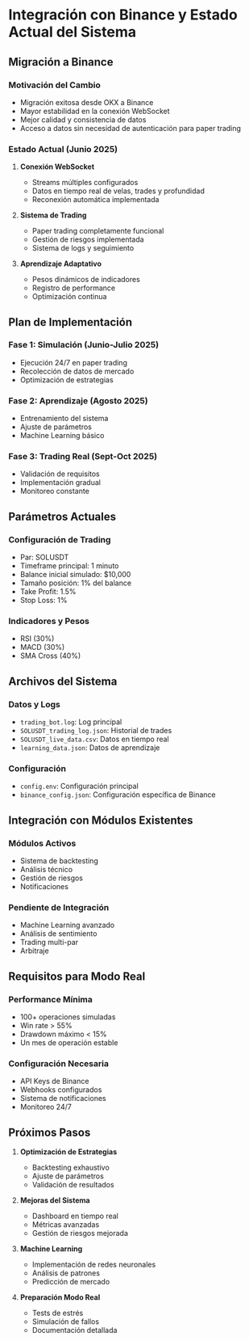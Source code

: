 # Integración con Binance y Estado Actual del Sistema

## Migración a Binance

### Motivación del Cambio
- Migración exitosa desde OKX a Binance
- Mayor estabilidad en la conexión WebSocket
- Mejor calidad y consistencia de datos
- Acceso a datos sin necesidad de autenticación para paper trading

### Estado Actual (Junio 2025)
1. **Conexión WebSocket**
   - Streams múltiples configurados
   - Datos en tiempo real de velas, trades y profundidad
   - Reconexión automática implementada

2. **Sistema de Trading**
   - Paper trading completamente funcional
   - Gestión de riesgos implementada
   - Sistema de logs y seguimiento

3. **Aprendizaje Adaptativo**
   - Pesos dinámicos de indicadores
   - Registro de performance
   - Optimización continua

## Plan de Implementación

### Fase 1: Simulación (Junio-Julio 2025)
- Ejecución 24/7 en paper trading
- Recolección de datos de mercado
- Optimización de estrategias

### Fase 2: Aprendizaje (Agosto 2025)
- Entrenamiento del sistema
- Ajuste de parámetros
- Machine Learning básico

### Fase 3: Trading Real (Sept-Oct 2025)
- Validación de requisitos
- Implementación gradual
- Monitoreo constante

## Parámetros Actuales

### Configuración de Trading
- Par: SOLUSDT
- Timeframe principal: 1 minuto
- Balance inicial simulado: $10,000
- Tamaño posición: 1% del balance
- Take Profit: 1.5%
- Stop Loss: 1%

### Indicadores y Pesos
- RSI (30%)
- MACD (30%)
- SMA Cross (40%)

## Archivos del Sistema

### Datos y Logs
- `trading_bot.log`: Log principal
- `SOLUSDT_trading_log.json`: Historial de trades
- `SOLUSDT_live_data.csv`: Datos en tiempo real
- `learning_data.json`: Datos de aprendizaje

### Configuración
- `config.env`: Configuración principal
- `binance_config.json`: Configuración específica de Binance

## Integración con Módulos Existentes

### Módulos Activos
- Sistema de backtesting
- Análisis técnico
- Gestión de riesgos
- Notificaciones

### Pendiente de Integración
- Machine Learning avanzado
- Análisis de sentimiento
- Trading multi-par
- Arbitraje

## Requisitos para Modo Real

### Performance Mínima
- 100+ operaciones simuladas
- Win rate > 55%
- Drawdown máximo < 15%
- Un mes de operación estable

### Configuración Necesaria
- API Keys de Binance
- Webhooks configurados
- Sistema de notificaciones
- Monitoreo 24/7

## Próximos Pasos

1. **Optimización de Estrategias**
   - Backtesting exhaustivo
   - Ajuste de parámetros
   - Validación de resultados

2. **Mejoras del Sistema**
   - Dashboard en tiempo real
   - Métricas avanzadas
   - Gestión de riesgos mejorada

3. **Machine Learning**
   - Implementación de redes neuronales
   - Análisis de patrones
   - Predicción de mercado

4. **Preparación Modo Real**
   - Tests de estrés
   - Simulación de fallos
   - Documentación detallada
